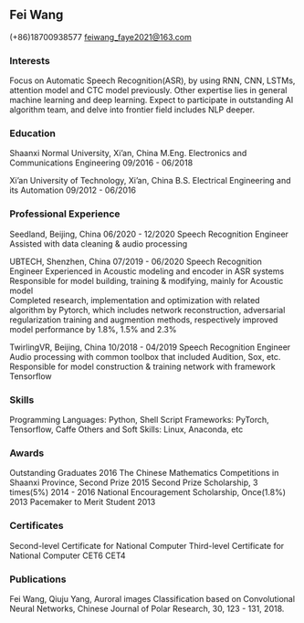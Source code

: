 ## Fei Wang     

(+86)18700938577   feiwang_faye2021@163.com

### Interests 

Focus on Automatic Speech Recognition(ASR), by using RNN, CNN, LSTMs, attention model and CTC model previously. Other expertise lies in general machine learning and deep learning. Expect to participate in outstanding AI algorithm team, and delve into frontier field includes NLP deeper.

### Education

Shaanxi Normal University, Xi’an, China
M.Eng. Electronics and Communications Engineering	09/2016 - 06/2018

Xi’an University of Technology, Xi’an, China
B.S. Electrical Engineering and its Automation 	09/2012 - 06/2016  

### Professional Experience 

Seedland, Beijing, China	06/2020 - 12/2020
Speech Recognition Engineer  
  Assisted with data cleaning & audio processing 

UBTECH, Shenzhen, China	07/2019 - 06/2020
Speech Recognition Engineer
  Experienced in Acoustic modeling and encoder in ASR systems
  Responsible for model building, training & modifying, mainly for Acoustic model   
  Completed research, implementation and optimization with related algorithm by Pytorch, which includes network reconstruction, adversarial regularization training and augmention methods, respectively improved model performance by 1.8%, 1.5% and 2.3%

TwirlingVR, Beijing, China	10/2018 - 04/2019
Speech Recognition Engineer  
  Audio processing with common toolbox that included Audition, Sox, etc.
  Responsible for model construction & training network with framework Tensorflow 

### Skills

Programming Languages: Python, Shell Script
Frameworks: PyTorch, Tensorflow, Caffe
Others and Soft Skills: Linux, Anaconda, etc

### Awards

Outstanding Graduates	 2016
The Chinese Mathematics Competitions in Shaanxi Province, Second Prize 	2015
Second Prize Scholarship, 3 times(5%)  	2014 - 2016
National Encouragement Scholarship, Once(1.8%)	 2013
Pacemaker to Merit Student 	 2013

### Certificates

Second-level Certificate for National Computer
Third-level Certificate for National Computer
CET6
CET4

### Publications

Fei Wang, Qiuju Yang, Auroral images Classification based on Convolutional Neural Networks, Chinese Journal of Polar Research, 30, 123 - 131, 2018.
